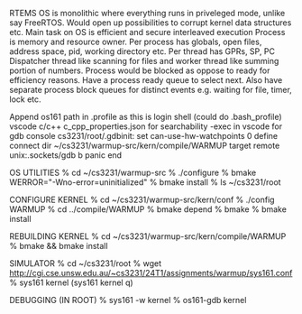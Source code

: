 <!-- SPDX-License-Identifier: zlib-acknowledgement -->
RTEMS OS is monolithic where everything runs in priveleged mode, unlike say FreeRTOS.
Would open up possibilities to corrupt kernel data structures etc.
Main task on OS is efficient and secure interleaved execution
Process is memory and resource owner.
Per process has globals, open files, address space, pid, working directory etc.
Per thread has GPRs, SP, PC
Dispatcher thread like scanning for files and worker thread like summing portion of numbers.
Process would be blocked as oppose to ready for efficiency reasons. 
Have a process ready queue to select next.
Also have separate process block queues for distinct events e.g. waiting for file, timer, lock etc.

Append os161 path in .profile as this is login shell (could do .bash_profile)
vscode c/c++ c_cpp_properties.json for searchability
-exec in vscode for gdb console
cs3231/root/.gdbinit:
set can-use-hw-watchpoints 0
define connect
dir ~/cs3231/warmup-src/kern/compile/WARMUP
target remote unix:.sockets/gdb
b panic
end


OS UTILITIES
% cd ~/cs3231/warmup-src
% ./configure
% bmake WERROR="-Wno-error=uninitialized"
% bmake install
% ls ~/cs3231/root

CONFIGURE KERNEL
% cd ~/cs3231/warmup-src/kern/conf
% ./config WARMUP
% cd ../compile/WARMUP
% bmake depend
% bmake
% bmake install

REBUILDING KERNEL
% cd ~/cs3231/warmup-src/kern/compile/WARMUP
% bmake && bmake install

SIMULATOR
% cd ~/cs3231/root
% wget http://cgi.cse.unsw.edu.au/~cs3231/24T1/assignments/warmup/sys161.conf
% sys161 kernel
(sys161 kernel q)

DEBUGGING (IN ROOT)
% sys161 -w kernel
% os161-gdb kernel

